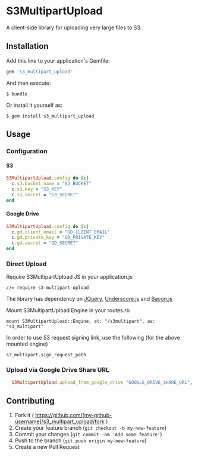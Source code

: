 # S3MultipartUpload

A client-side library for uploading very large files to S3.

## Installation

Add this line to your application's Gemfile:

```ruby
gem 's3_multipart_upload'
```

And then execute:

    $ bundle

Or install it yourself as:

    $ gem install s3_multipart_upload

## Usage

### Configuration

#### S3

```ruby
S3MultipartUpload.config do |c|
  c.s3.bucket_name = "S3_BUCKET"
  c.s3.key = "S3_KEY"
  c.s3.secret = "S3_SECRET"
end
```

#### Google Drive

```ruby
S3MultipartUpload.config do |c|
  c.gd.client_email = "GD_CLIENT_EMAIL"
  c.gd.private_key = "GD_PRIVATE_KEY"
  c.gd.secret = "GD_SECRET"
end
```

### Direct Upload

Require S3MultipartUpload JS in your application.js

```
//= require s3-multipart-upload
```

The library has dependency on [JQuery](http://jquery.com/), [Underscore.js](http://underscorejs.org/) and [Bacon.js](https://baconjs.github.io/)

Mount S3MultipartUpload Engine in your routes.rb

```
mount S3MultipartUpload::Engine, at: "/s3multipart", as: "s3_multipart"
```

In order to use S3 request signing link, use the following (for the above mounted engine)

```
s3_multipart.sign_request_path
```

### Upload via Google Drive Share URL

```ruby
  S3MultipartUpload.upload_from_google_drive "GOOGLE_DRIVE_SHARE_URL", "S3_UPLOAD_PATH"
```

## Contributing

1. Fork it ( https://github.com/[my-github-username]/s3_multipart_upload/fork )
2. Create your feature branch (`git checkout -b my-new-feature`)
3. Commit your changes (`git commit -am 'Add some feature'`)
4. Push to the branch (`git push origin my-new-feature`)
5. Create a new Pull Request
